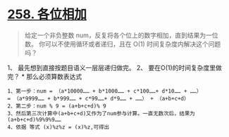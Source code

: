 # [258. 各位相加](https://leetcode-cn.com/problems/add-digits/comments/)

> 给定一个非负整数 num，反复将各个位上的数字相加，直到结果为一位数。
你可以不使用循环或者递归，且在 O(1) 时间复杂度内解决这个问题吗？

1、 最先想到直接按题目语义一层层递归做完。
2、 要在O(1)的时间复杂度里做完？
    * 那么必须算数表达式  
    
    1、第一步：num = （a*10000…… + b*1000…… + c*100……+ d*10…… + ……）
    = （a*9999…… + b*999…… + c*99……+ d*9…… + ……） + （a+b+c+d）
    2、第二步：num % 9 = (a+b+c+d)% 9
    3、然后第三次计算中(a+b+c+d)又作为了num参与计算。一直无数次后，结果为(a+b+c+d)%9%9%9……
    4、依据 等式 (x)%z%z = (x)%z,可得出
